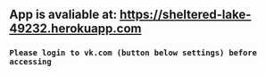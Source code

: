 
##        App is avaliable at: https://sheltered-lake-49232.herokuapp.com
###        `Please login to vk.com (button below settings) before accessing`
